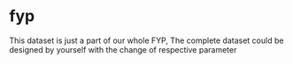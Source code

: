 # fyp
This dataset is just a part of our whole FYP, The complete dataset could be designed by yourself with the change of respective parameter
